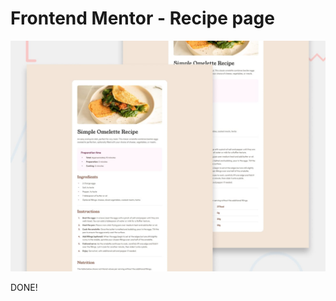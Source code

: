 # Frontend Mentor - Recipe page

![Design preview for the Recipe page coding challenge](./design/desktop-preview.jpg)

DONE!
